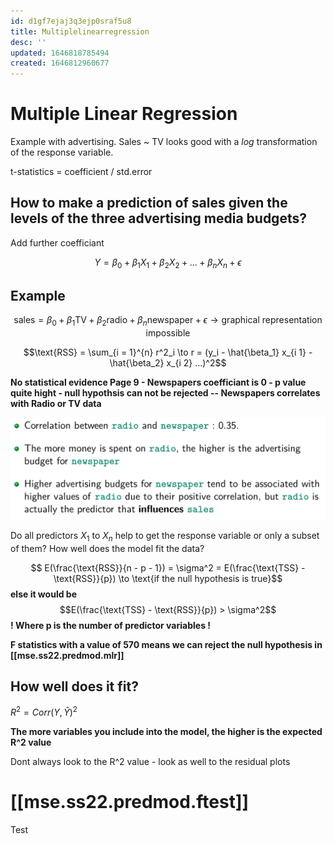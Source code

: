 ```yaml
---
id: d1gf7ejaj3q3ejp0sraf5u8
title: Multiplelinearregression
desc: ''
updated: 1646818785494
created: 1646812960677
---
```

# Multiple Linear Regression

Example with advertising. Sales ~ TV looks good with a $log$ transformation of the response variable.

t-statistics = coefficient / std.error

## How to make a prediction of sales given the levels of the three advertising media budgets?
Add further coefficiant

$$Y = \beta_0 + \beta_1 X_1 + \beta_2 X_2 + ... + \beta_n X_n + \epsilon$$
## Example
$$\text{sales} = \beta_0 + \beta_1 \text{TV} + \beta_2 \text{radio} + \beta_n \text{newspaper} + \epsilon \to \text{graphical representation impossible}$$


$$\text{RSS} = \sum_{i = 1}^{n} r^2_i \to r = (y_i - \hat{\beta_1} x_{i 1} - \hat{\beta_2} x_{i 2} ...)^2$$ 


**No statistical evidence Page 9 - Newspapers coefficiant is 0 - p value quite hight - null hypothsis can not be rejected -- Newspapers correlates with Radio or TV data**

![correlation newspapers and radio](/assets/images/2022-03-09-09-34-01.png)

Do all predictors $X_1$ to $X_n$ help to get the response variable or only a subset of them? How well does the model fit the data?

$$ E(\frac{\text{RSS}}{n - p - 1}) = \sigma^2 = E(\frac{\text{TSS} - \text{RSS}}{p}) \to \text{if the null hypothesis is true}$$
**else it would be**
$$E(\frac{\text{TSS} - \text{RSS}}{p}) > \sigma^2$$ 
**! Where p is the number of predictor variables !**

**F statistics with a value of 570 means we can reject the null hypothesis in [[mse.ss22.predmod.mlr]]**

## How well does it fit?
$R^2 = Corr(Y, \hat{Y})^2$

**The more variables you include into the model, the higher is the expected R^2 value**

Dont always look to the R^2 value - look as well to the residual plots
# [[mse.ss22.predmod.ftest]]
Test

